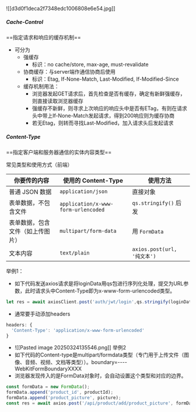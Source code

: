![[d3d0f1deca2f7348edc1006808e6e54.jpg]]

##### Cache-Control
==指定请求和响应的缓存机制==
- 可分为
	- 强缓存
		- 标识：no cache/store, max-age, must-revalidate
	- 协商缓存：与server端作通信协商后使用
		- 标识：Etag, If-None-Match, Last-Modified, If-Modified-Since
	- 缓存机制用法：
		- 浏览器发起GET请求后，首先检查是否有缓存，确定有新鲜强缓存，则直接读取浏览器缓存
		- 强缓存不新鲜，则寻求上次响应的响应头中是否有ETag，有则在请求头中带上If-None-Match发起请求，得到200响应则为缓存协商
		- 若无Etag，则转而寻找Last-Modified，加入请求头后发起请求
##### Content-Type
==指定客户端和服务器通信的实体内容类型==

常见类型和使用方式（前端）

| 你要传的内容           | 使用的 Content-Type                    | 使用方法                     |
| ---------------- | ----------------------------------- | ------------------------ |
| 普通 JSON 数据       | `application/json`                  | 直接对象                     |
| 表单数据，不包含文件       | `application/x-www-form-urlencoded` | `qs.stringify()` 后发      |
| 表单数据，包含文件（如上传图片） | `multipart/form-data`               | 用 `FormData`             |
| 文本内容             | `text/plain`                        | `axios.post(url, '纯文本')` |
举例1：
- 如下代码发送axios请求是将loginData用qs包进行序列化处理，提交为URL参数，此时请求头中Content-Type即为x-www-form-urlencoded类型。
```js
let res = await axiosClient.post('auth/jwt/login',qs.stringify(loginData))
```
- 通常要手动添加headers
```js
headers: {
  'Content-Type': 'application/x-www-form-urlencoded'
}
```
- ![[Pasted image 20250324135546.png]]
举例2
- 如下代码的Content-type是multipart/formdata类型（专门用于上传文件（图像、音频、视频、文档等类型））。boundary=----WebKitFormBoundaryXXXX
- 浏览器发现传入的是FormData对象时，会自动设置这个类型和对应的边界。
```js
const formData = new FormData();
formData.append('product_id', productId);
formData.append('product_picture', picture);
const res = await axios.post('/api/product/add/product_picture', formData);
```